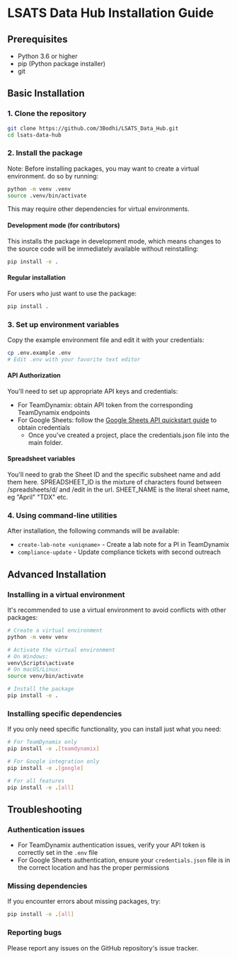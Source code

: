 # LSATS Data Hub Installation Guide

## Prerequisites

- Python 3.6 or higher
- pip (Python package installer)
- git

## Basic Installation

### 1. Clone the repository

```bash
git clone https://github.com/3Bodhi/LSATS_Data_Hub.git
cd lsats-data-hub
```

### 2. Install the package

Note: Before installing packages, you may want to create a virtual environment. do so by running:

```bash
python -m venv .venv
source .venv/bin/activate
```
This may require other dependencies for virtual environments.

#### Development mode (for contributors)

This installs the package in development mode, which means changes to the source code will be immediately available without reinstalling:

```bash
pip install -e .
```

#### Regular installation

For users who just want to use the package:

```bash
pip install .
```

### 3. Set up environment variables

Copy the example environment file and edit it with your credentials:

```bash
cp .env.example .env
# Edit .env with your favorite text editor
```

#### API Authorization
You'll need to set up appropriate API keys and credentials:
- For TeamDynamix: obtain API token from the corresponding TeamDynamix endpoints
- For Google Sheets: follow the [Google Sheets API quickstart guide](https://developers.google.com/sheets/api/quickstart/python) to obtain credentials
    - Once you've created a project, place the credentials.json file into the main folder.

#### Spreadsheet variables
You'll need to grab the Sheet ID and the specific subsheet name and add them here.
SPREADSHEET_ID is the mixture of characters found between /spreadsheets/d/ and /edit in the url.
SHEET_NAME is the literal sheet name, eg "April" "TDX" etc.
### 4. Using command-line utilities

After installation, the following commands will be available:

- `create-lab-note <uniqname>` - Create a lab note for a PI in TeamDynamix
- `compliance-update` - Update compliance tickets with second outreach

## Advanced Installation

### Installing in a virtual environment

It's recommended to use a virtual environment to avoid conflicts with other packages:

```bash
# Create a virtual environment
python -m venv venv

# Activate the virtual environment
# On Windows:
venv\Scripts\activate
# On macOS/Linux:
source venv/bin/activate

# Install the package
pip install -e .
```

### Installing specific dependencies

If you only need specific functionality, you can install just what you need:

```bash
# For TeamDynamix only
pip install -e .[teamdynamix]

# For Google integration only
pip install -e .[google]

# For all features
pip install -e .[all]
```

## Troubleshooting

### Authentication issues

- For TeamDynamix authentication issues, verify your API token is correctly set in the `.env` file
- For Google Sheets authentication, ensure your `credentials.json` file is in the correct location and has the proper permissions

### Missing dependencies

If you encounter errors about missing packages, try:

```bash
pip install -e .[all]
```

### Reporting bugs

Please report any issues on the GitHub repository's issue tracker.
